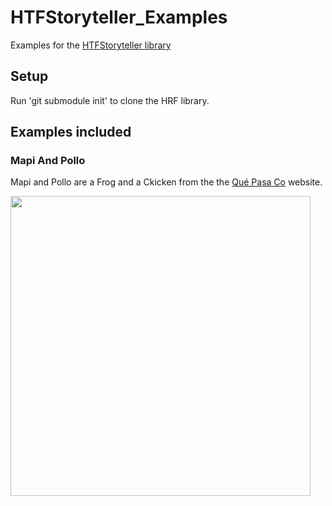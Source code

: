# HTFStoryteller_Examples

Examples for the <a href="https://github.com/torhector2/HRFStoryteller">HTFStoryteller library</a>

## Setup

Run 'git submodule init' to clone the HRF library.

## Examples included

### Mapi And Pollo

Mapi and Pollo are a Frog and a Ckicken from the the <a href="http://pasa.co">Qué Pasa Co</a> website.

<img src="http://i.giphy.com/3xz2BQfZe2UMFQCEXC.gif" width="480px"/>


